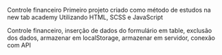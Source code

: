 Controle financeiro
Primeiro projeto criado como método de estudos na new tab academy
Utilizando HTML, SCSS e JavaScript

Controle financeiro, inserção de dados do formulário em table, exclusão dos dados, armazenar em localStorage, armazenar em servidor, conexão com API
